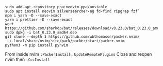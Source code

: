 ```
sudo add-apt-repository ppa:neovim-ppa/unstable
sudo apt install neovim silversearcher-ag fd-find ripgrep fzf`
npm i yarn -D --save-exact
yarn i prettier -D --save-exact
wget https://github.com/sharkdp/bat/releases/download/v0.23.0/bat_0.23.0_amd64.deb
sudo dpkg -i bat_0.23.0_amd64.deb
git clone --depth 1 https://github.com/wbthomason/packer.nvim\
 ~/.local/share/nvim/site/pack/packer/start/packer.nvim
python3 -m pip install pynvim
```

From inside nvim
`:PackerInstall`
`:UpdateRemotePlugins`
Close and reopen nvim then `:CocInstall`
